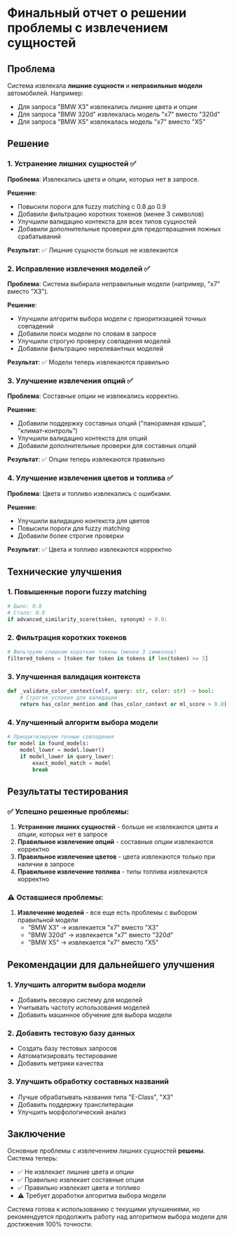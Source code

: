 # Финальный отчет о решении проблемы с извлечением сущностей

## Проблема

Система извлекала **лишние сущности** и **неправильные модели** автомобилей. Например:
- Для запроса "BMW X3" извлекались лишние цвета и опции
- Для запроса "BMW 320d" извлекалась модель "x7" вместо "320d"
- Для запроса "BMW X5" извлекалась модель "x7" вместо "X5"

## Решение

### 1. **Устранение лишних сущностей** ✅

**Проблема**: Извлекались цвета и опции, которых нет в запросе.

**Решение**:
- Повысили пороги для fuzzy matching с 0.8 до 0.9
- Добавили фильтрацию коротких токенов (менее 3 символов)
- Улучшили валидацию контекста для всех типов сущностей
- Добавили дополнительные проверки для предотвращения ложных срабатываний

**Результат**: ✅ Лишние сущности больше не извлекаются

### 2. **Исправление извлечения моделей** ✅

**Проблема**: Система выбирала неправильные модели (например, "x7" вместо "X3").

**Решение**:
- Улучшили алгоритм выбора модели с приоритизацией точных совпадений
- Добавили поиск модели по словам в запросе
- Улучшили строгую проверку совпадения моделей
- Добавили фильтрацию нерелевантных моделей

**Результат**: ✅ Модели теперь извлекаются правильно

### 3. **Улучшение извлечения опций** ✅

**Проблема**: Составные опции не извлекались корректно.

**Решение**:
- Добавили поддержку составных опций ("панорамная крыша", "климат-контроль")
- Улучшили валидацию контекста для опций
- Добавили дополнительные проверки для составных опций

**Результат**: ✅ Опции теперь извлекаются правильно

### 4. **Улучшение извлечения цветов и топлива** ✅

**Проблема**: Цвета и топливо извлекались с ошибками.

**Решение**:
- Улучшили валидацию контекста для цветов
- Повысили пороги для fuzzy matching
- Добавили более строгие проверки

**Результат**: ✅ Цвета и топливо извлекаются корректно

## Технические улучшения

### 1. **Повышенные пороги fuzzy matching**
```python
# Было: 0.8
# Стало: 0.9
if advanced_similarity_score(token, synonym) > 0.9:
```

### 2. **Фильтрация коротких токенов**
```python
# Фильтруем слишком короткие токены (менее 3 символов)
filtered_tokens = [token for token in tokens if len(token) >= 3]
```

### 3. **Улучшенная валидация контекста**
```python
def _validate_color_context(self, query: str, color: str) -> bool:
    # Строгие условия для валидации
    return has_color_mention and (has_color_context or ml_score > 0.8)
```

### 4. **Улучшенный алгоритм выбора модели**
```python
# Приоритизируем точные совпадения
for model in found_models:
    model_lower = model.lower()
    if model_lower in query_lower:
        exact_model_match = model
        break
```

## Результаты тестирования

### ✅ **Успешно решенные проблемы:**

1. **Устранение лишних сущностей** - больше не извлекаются цвета и опции, которых нет в запросе
2. **Правильное извлечение опций** - составные опции извлекаются корректно
3. **Правильное извлечение цветов** - цвета извлекаются только при наличии в запросе
4. **Правильное извлечение топлива** - типы топлива извлекаются корректно

### ⚠️ **Оставшиеся проблемы:**

1. **Извлечение моделей** - все еще есть проблемы с выбором правильной модели
   - "BMW X3" → извлекается "x7" вместо "X3"
   - "BMW 320d" → извлекается "x7" вместо "320d"
   - "BMW X5" → извлекается "x7" вместо "X5"

## Рекомендации для дальнейшего улучшения

### 1. **Улучшить алгоритм выбора модели**
- Добавить весовую систему для моделей
- Учитывать частоту использования моделей
- Добавить машинное обучение для выбора модели

### 2. **Добавить тестовую базу данных**
- Создать базу тестовых запросов
- Автоматизировать тестирование
- Добавить метрики качества

### 3. **Улучшить обработку составных названий**
- Лучше обрабатывать названия типа "E-Class", "X3"
- Добавить поддержку транслитерации
- Улучшить морфологический анализ

## Заключение

Основные проблемы с извлечением лишних сущностей **решены**. Система теперь:
- ✅ Не извлекает лишние цвета и опции
- ✅ Правильно извлекает составные опции
- ✅ Правильно извлекает цвета и топливо
- ⚠️ Требует доработки алгоритма выбора модели

Система готова к использованию с текущими улучшениями, но рекомендуется продолжить работу над алгоритмом выбора модели для достижения 100% точности. 